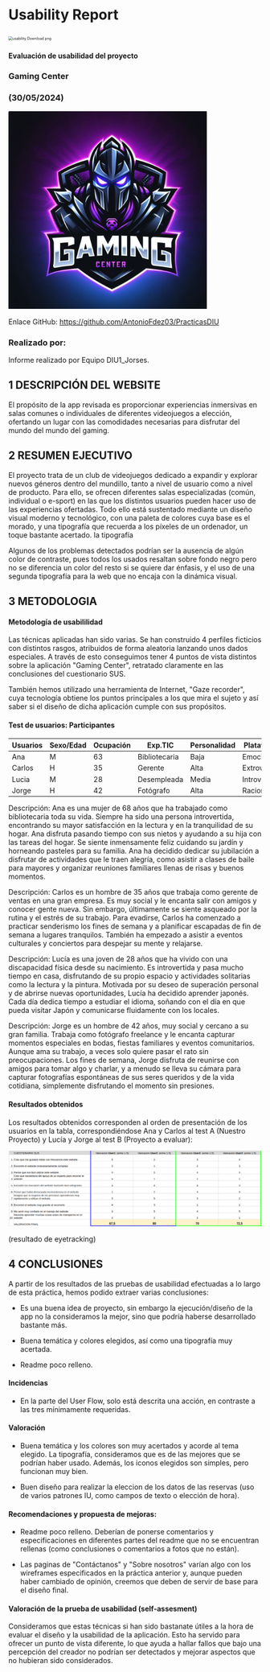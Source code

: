 # Usability Report



<img src="https://encrypted-tbn0.gstatic.com/images?q=tbn:ANd9GcRF017nhV-TFmNER2OM8UbXtdN6xwAKBYrv0i6onNfKu6Yn0BV0RK6aiOroeXl73LSY-B0&usqp=CAU" alt="usability Download png" style="zoom:50%;" />

#### Evaluación de usabilidad del proyecto 

### Gaming Center

### (30/05/2024)





![Imagen](ProyectoGaming.png)

Enlace GitHub: https://github.com/AntonioFdez03/PracticasDIU





### Realizado por:

Informe realizado por Equipo DIU1_Jorses.











## 1 DESCRIPCIÓN DEL WEBSITE

El propósito de la app revisada es proporcionar experiencias inmersivas en salas comunes o individuales de diferentes videojuegos a elección, ofertando un lugar con las comodidades necesarias para disfrutar del mundo del mundo del gaming.

 



## 2 RESUMEN EJECUTIVO


El proyecto trata de un club de videojuegos dedicado a expandir y explorar nuevos géneros dentro del mundillo, tanto a nivel de usuario como a nivel de producto. Para ello, se ofrecen diferentes salas especializadas (común, individual o e-sport) en las que los distintos usuarios pueden hacer uso de las experiencias ofertadas. Todo ello está sustentado mediante un diseño visual moderno y tecnológico, con una paleta de colores cuya base es el morado, y una tipografía que recuerda a los píxeles de un ordenador, un toque bastante acertado.
la tipografía

Algunos de los problemas detectados podrían ser la ausencia de algún color de contraste, pues todos los usados resaltan sobre fondo negro pero no se diferencia un color del resto si se quiere dar énfasis, y el uso de una segunda tipografía para la web que no encaja con la dinámica visual.









## 3 METODOLOGIA 

#### Metodología de usabililidad

Las técnicas aplicadas han sido varias. Se han construido 4 perfiles ficticios con distintos rasgos, atribuidos de forma aleatoria lanzando unos dados especiales. A través de esto conseguimos tener 4 puntos de vista distintos sobre la aplicación "Gaming Center",  retratado claramente en las conclusiones del cuestionario SUS. 

También hemos utilizado una herramienta de Internet, "Gaze recorder", cuya tecnología obtiene los puntos principales a los que mira el sujeto y así saber si el diseño de dicha aplicación cumple con sus propósitos.

 

#### Test de usuarios: Participantes


| Usuarios | Sexo/Edad     | Ocupación      |  Exp.TIC    | Personalidad | Plataforma | TestA/B
| ------------- | -------- | -----------    | ----------- | -----------  | ---------- | ----
| Ana      | M  | 63       | Bibliotecaria  | Baja        | Emocional    | Móvil      | A 
| Carlos   | H  | 35       | Gerente        | Alta        | Extrovertido | Linux      | A 
| Lucia    | M  | 28       | Desempleada    | Media       | Introvertida | Windows    | B 
| Jorge    | H  | 42       | Fotógrafo      | Alta        | Racional     | Mac        | B 

Descripción: Ana es una mujer de 68 años que ha trabajado como bibliotecaria toda su vida. Siempre ha sido una persona introvertida, encontrando su mayor satisfacción en la lectura y en la tranquilidad de su hogar. Ana disfruta pasando tiempo con sus nietos y ayudando a su hija con las tareas del hogar. Se siente inmensamente feliz cuidando su jardín y horneando pasteles para su familia. Ana ha decidido dedicar su jubilación a disfrutar de actividades que le traen alegría, como asistir a clases de baile para mayores y organizar reuniones familiares llenas de risas y buenos momentos.

Descripción: Carlos es un hombre de 35 años que trabaja como gerente de ventas en una gran empresa. Es muy social y le encanta salir con amigos y conocer gente nueva. Sin embargo, últimamente se siente asqueado por la rutina y el estrés de su trabajo. Para evadirse, Carlos ha comenzado a practicar senderismo los fines de semana y a planificar escapadas de fin de semana a lugares tranquilos. También ha empezado a asistir a eventos culturales y conciertos para despejar su mente y relajarse.

Descripción: Lucía es una joven de 28 años que ha vivido con una discapacidad física desde su nacimiento. Es introvertida y pasa mucho tiempo en casa, disfrutando de su propio espacio y actividades solitarias como la lectura y la pintura. Motivada por su deseo de superación personal y de abrirse nuevas oportunidades, Lucía ha decidido aprender japonés. Cada día dedica tiempo a estudiar el idioma, soñando con el día en que pueda visitar Japón y comunicarse fluidamente con los locales.

Descripción: Jorge es un hombre de 42 años, muy social y cercano a su gran familia. Trabaja como fotógrafo freelance y le encanta capturar momentos especiales en bodas, fiestas familiares y eventos comunitarios. Aunque ama su trabajo, a veces solo quiere pasar el rato sin preocupaciones. Los fines de semana, Jorge disfruta de reunirse con amigos para tomar algo y charlar, y a menudo se lleva su cámara para capturar fotografías espontáneas de sus seres queridos y de la vida cotidiana, simplemente disfrutando el momento sin presiones.





#### Resultados obtenidos



Los resultados obtenidos corresponden al orden de presentación de los usuarios en la tabla, correspondiéndose Ana y Carlos al test A (Nuestro Proyecto) y Lucía y Jorge al test B (Proyecto a evaluar):

![Imagen](CuestionarioSUS.png)




(resultado de eyetracking)









## 4 CONCLUSIONES 



A partir de los resultados de las pruebas de usabilidad efectuadas a lo largo de esta práctica, hemos podido extraer varias conclusiones:

- Es una buena idea de proyecto, sin embargo la ejecución/diseño de la app no la consideramos la mejor, sino que podría haberse desarrollado bastante más. 

- Buena temática y colores elegidos, así como una tipografía muy acertada.

- Readme poco relleno.



#### Incidencias

* En la parte del User Flow, solo está descrita una acción, en contraste a las tres mínimamente requeridas.



#### Valoración 

* Buena temática y los colores son muy acertados y acorde al tema elegido. La tipografía, consideramos que es de las mejores que se podrían haber usado. Además, los iconos elegidos son simples, pero funcionan muy bien.

* Buen diseño para realizar la eleccion de los datos de las reservas (uso de varios patrones IU, como campos de texto o elección de hora).


#### Recomendaciones y propuesta de mejoras: 

* Readme poco relleno. Deberían de ponerse comentarios y especificaciones en diferentes partes del readme que no se encuentran rellenas (como conclusiones o comentarios a fotos que no están).

* Las paginas de "Contáctanos" y "Sobre nosotros" varían algo con los wireframes especificados en la práctica anterior y, aunque pueden haber cambiado de opinión, creemos que deben de servir de base para el diseño final.







#### Valoración de la prueba de usabilidad (self-assesment)

Consideramos que estas técnicas si han sido bastanate útiles a la hora de evaluar el diseño y la usabilidad de la aplicación. Esto ha servido para ofrecer un punto de vista diferente, lo que ayuda a hallar fallos que bajo una percepción del creador no podrían ser detectados y mejorar aspectos que no hubieran sido considerados.
